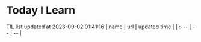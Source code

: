 # Today I Learn 
TIL list updated at 2023-09-02 01:41:16
| name | url | updated time |
| :--- | -- | -- |
